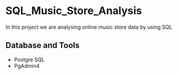 # SQL_Music_Store_Analysis
In this project we are analysing online music store data by using SQL

## Database and Tools
 - Postgre SQL
 - PgAdmin4
